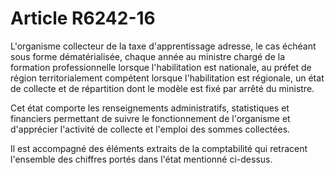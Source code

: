 # Article R6242-16

 

L'organisme collecteur de la taxe d'apprentissage adresse, le cas échéant sous forme dématérialisée, chaque année au ministre chargé de la formation professionnelle lorsque l'habilitation est nationale, au préfet de région territorialement compétent lorsque l'habilitation est régionale, un état de collecte et de répartition dont le modèle est fixé par arrêté du ministre. 

Cet état comporte les renseignements administratifs, statistiques et financiers permettant de suivre le fonctionnement de l'organisme et d'apprécier l'activité de collecte et l'emploi des sommes collectées. 

  
Il est accompagné des éléments extraits de la comptabilité qui retracent l'ensemble des chiffres portés dans l'état mentionné ci-dessus.
